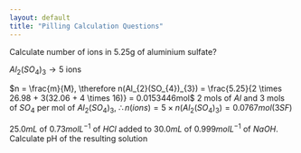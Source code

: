 ```yaml
---
layout: default
title: "Pilling Calculation Questions"
---
```


Calculate number of ions in 5.25g of aluminium sulfate?

$Al_{2}(SO_{4})_{3} \to 5$ ions

$n = \frac{m}{M}, \therefore n(Al_{2}(SO_{4})_{3}) = \frac{5.25}{2 \times 26.98 + 3(32.06 + 4 \times 16)} = 0.0153446mol$
2 mols of $Al$ and 3 mols of $SO_{4}$ per mol of $Al_{2}(SO_{4})_{3}$, $\therefore n(ions) = 5 \times n(Al_{2}(SO_{4})_{3}) = 0.0767mol (3SF)$

$25.0 mL$ of $0.73 molL^{-1}$ of $HCl$ added to $30.0mL$ of $0.999molL^{-1}$ of $NaOH$. Calculate pH of the resulting solution




